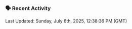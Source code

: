 ### 🗣 Recent Activity

<!--RECENT_ACTIVITY:last_update-->
Last Updated: Sunday, July 6th, 2025, 12:38:36 PM (GMT)
<!--RECENT_ACTIVITY:last_update_end-->
<!--RECENT_ACTIVITY:start-->
<!--RECENT_ACTIVITY:end-->
